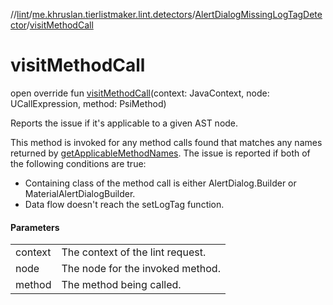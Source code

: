 //[lint](../../../index.md)/[me.khruslan.tierlistmaker.lint.detectors](../index.md)/[AlertDialogMissingLogTagDetector](index.md)/[visitMethodCall](visit-method-call.md)

# visitMethodCall

open override fun [visitMethodCall](visit-method-call.md)(context: JavaContext, node: UCallExpression, method: PsiMethod)

Reports the issue if it's applicable to a given AST node.

This method is invoked for any method calls found that matches any names returned by [getApplicableMethodNames](get-applicable-method-names.md). The issue is reported if both of the following conditions are true:

- Containing class of the method call is either AlertDialog.Builder or MaterialAlertDialogBuilder.
- Data flow doesn't reach the setLogTag function.

#### Parameters

| | |
|---|---|
| context | The context of the lint request. |
| node | The node for the invoked method. |
| method | The method being called. |
